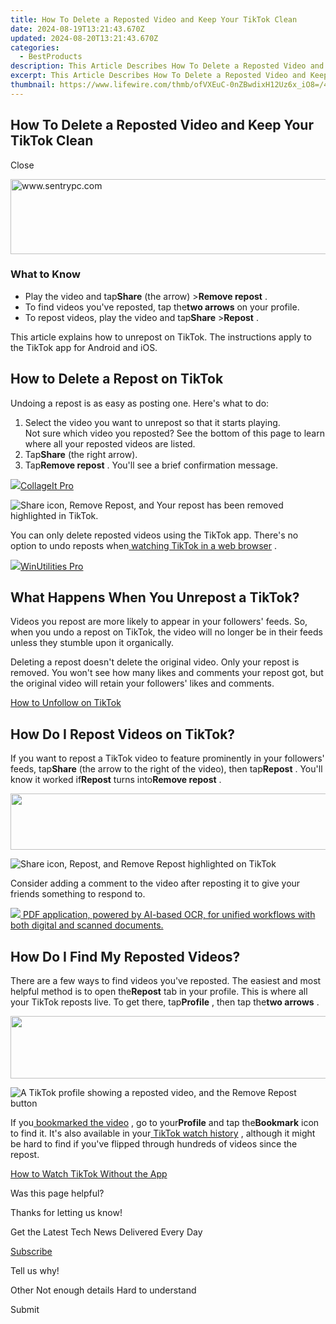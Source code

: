 ```yaml
---
title: How To Delete a Reposted Video and Keep Your TikTok Clean
date: 2024-08-19T13:21:43.670Z
updated: 2024-08-20T13:21:43.670Z
categories:
  - BestProducts
description: This Article Describes How To Delete a Reposted Video and Keep Your TikTok Clean
excerpt: This Article Describes How To Delete a Reposted Video and Keep Your TikTok Clean
thumbnail: https://www.lifewire.com/thmb/ofVXEuC-0nZBwdixH12Uz6x_iO8=/400x300/filters:no_upscale():max_bytes(150000):strip_icc():format(webp)/GettyImages-1273369281-398a08a5bf564a64a278f02404642c9d.jpg
---
```


## How To Delete a Reposted Video and Keep Your TikTok Clean

Close 

<!-- affiliate ads begin -->
<a href="https://sentrypc.7eer.net/c/5597632/398457/3022" target="_top" id="398457"><img src="//a.impactradius-go.com/display-ad/3022-398457" border="0" alt="www.sentrypc.com" width="980" height="120"/></a><img height="0" width="0" src="https://sentrypc.7eer.net/i/5597632/398457/3022" style="position:absolute;visibility:hidden;" border="0" />
<!-- affiliate ads end -->
###  What to Know

* Play the video and tap**Share** (the arrow) >**Remove repost** .
* To find videos you've reposted, tap the**two arrows** on your profile.
* To repost videos, play the video and tap**Share** \>**Repost** .

 This article explains how to unrepost on TikTok. The instructions apply to the TikTok app for Android and iOS.

##  How to Delete a Repost on TikTok 

 Undoing a repost is as easy as posting one. Here's what to do:  

1. Select the video you want to unrepost so that it starts playing.  
 Not sure which video you reposted? See the bottom of this page to learn where all your reposted videos are listed.
2. Tap**Share** (the right arrow).
3. Tap**Remove repost** . You'll see a brief confirmation message.  
<!-- affiliate ads begin -->
<a href="https://secure.2checkout.com/order/checkout.php?PRODS=4530091&QTY=1&AFFILIATE=108875&CART=1"><img src="https://www.pearlmountainsoft.com/n_img/product/cit_win/banScrn.jpg" border="0">CollageIt Pro</a>
<!-- affiliate ads end -->
![Share icon, Remove Repost, and Your repost has been removed highlighted in TikTok.](https://www.lifewire.com/thmb/2bwtmkzngUgJ0eWvI8Uq8wDgLu4=/1500x0/filters:no_upscale():max_bytes(150000):strip_icc():format(webp)/A3-UndoaRepostonTikTok-annotated-238bbcf038fb4e448adef4de6cd6da6f.jpg)

 You can only delete reposted videos using the TikTok app. There's no option to undo reposts when[ watching TikTok in a web browser](https://www.lifewire.com/watch-tiktok-without-app-5272077) .

<!-- affiliate ads begin -->
<a href="https://secure.2checkout.com/order/checkout.php?PRODS=4665597&QTY=1&AFFILIATE=108875&CART=1"><img src="https://www.pcclean.io/wp-content/uploads/2018/03/winutilities-box-130521.png" border="0">WinUtilities Pro</a>
<!-- affiliate ads end -->
##  What Happens When You Unrepost a TikTok? 

 Videos you repost are more likely to appear in your followers' feeds. So, when you undo a repost on TikTok, the video will no longer be in their feeds unless they stumble upon it organically.

 Deleting a repost doesn't delete the original video. Only your repost is removed. You won't see how many likes and comments your repost got, but the original video will retain your followers' likes and comments.

[ How to Unfollow on TikTok ](https://www.lifewire.com/unfollow-on-tiktok-5248210) 

##  How Do I Repost Videos on TikTok? 

 If you want to repost a TikTok video to feature prominently in your followers' feeds, tap**Share** (the arrow to the right of the video), then tap**Repost** . You'll know it worked if**Repost** turns into**Remove repost** .

<!-- affiliate ads begin -->
<a href="https://mindmanager.sjv.io/c/5597632/1787667/20231" target="_top" id="1787667"><img src="//a.impactradius-go.com/display-ad/20231-1787667" border="0" alt="" width="728" height="90"/></a><img height="0" width="0" src="https://imp.pxf.io/i/5597632/1787667/20231" style="position:absolute;visibility:hidden;" border="0" />
<!-- affiliate ads end -->
![Share icon, Repost, and Remove Repost highlighted on TikTok](https://www.lifewire.com/thmb/IkzuIiQuJ5eOgbaItNNpTa3fVFI=/1500x0/filters:no_upscale():max_bytes(150000):strip_icc():format(webp)/002_how-to-undo-a-repost-on-tiktok-7570329-1bd319ab4f2e433196ed09a7bdcd0cdc.jpg) 

 Consider adding a comment to the video after reposting it to give your friends something to respond to.  

<!-- affiliate ads begin -->
<a href="https://checkout.abbyy.com/order/checkout.php?PRODS=39254549&QTY=1&AFFILIATE=108875&CART=1"> <img src="https://secure.avangate.com/images/merchant/0e5fb5c76fca16adbee503c9aff393cd/products/8_FR-Badges-NEW-FR-Standard-16-WIN-200.png" border="0"> PDF application, powered by AI-based OCR, for unified workflows with both digital and scanned documents. </a>
<!-- affiliate ads end -->
##  How Do I Find My Reposted Videos? 

 There are a few ways to find videos you've reposted. The easiest and most helpful method is to open the**Repost** tab in your profile. This is where all your TikTok reposts live. To get there, tap**Profile** , then tap the**two arrows** .

<!-- affiliate ads begin -->
<a href="https://imp.i110150.net/c/5597632/924299/11305" target="_top" id="924299"><img src="//a.impactradius-go.com/display-ad/11305-924299" border="0" alt="" width="520" height="100"/></a>
<!-- affiliate ads end -->
![A TikTok profile showing a reposted video, and the Remove Repost button](https://www.lifewire.com/thmb/Se66uQIVMjsmQAu13DygbH-IXG0=/1500x0/filters:no_upscale():max_bytes(150000):strip_icc():format(webp)/tiktok-repost-list-47bc6a5fd100440bb391fd78c0d05cbb.png) 

 If you[ bookmarked the video](https://www.lifewire.com/make-folders-on-tiktok-5323747) , go to your**Profile** and tap the**Bookmark** icon to find it. It's also available in your[ TikTok watch history](https://www.lifewire.com/see-tiktok-watch-history-7570280) , although it might be hard to find if you've flipped through hundreds of videos since the repost.

[ How to Watch TikTok Without the App ](https://www.lifewire.com/watch-tiktok-without-app-5272077) 

Was this page helpful?

Thanks for letting us know!

 Get the Latest Tech News Delivered Every Day

[ Subscribe ](https://www.lifewire.com/#) 

Tell us why!

 Other  Not enough details  Hard to understand 

 Submit 

<ins class="adsbygoogle"
     style="display:block"
     data-ad-format="autorelaxed"
     data-ad-client="ca-pub-7571918770474297"
     data-ad-slot="1223367746"></ins>



<ins class="adsbygoogle"
     style="display:block"
     data-ad-client="ca-pub-7571918770474297"
     data-ad-slot="8358498916"
     data-ad-format="auto"
     data-full-width-responsive="true"></ins>


